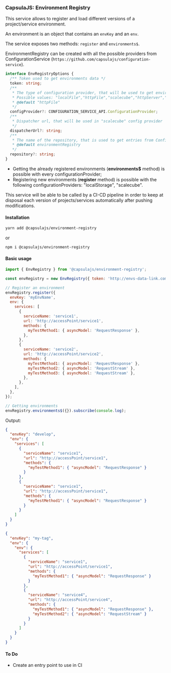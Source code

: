 ### CapsulaJS: Environment Registry

This service allows to register and load different versions of a
project/service environment.

An environment is an object that contains an `envKey` and an `env`.

The service exposes two methods: `register` and `environments$`.

EnvironmentRegistry can be created with all the possible providers from ConfigurationService (`https://github.com/capsulajs/configuration-service`).

```typescript
interface EnvRegistryOptions {
  /** Token used to get environments data */
  token: string;
  /**
   * The type of configuration provider, that will be used to get environments data
   * Possible values: "localFile","httpFile","scalecube","httpServer","localStorage"
   * @default "httpFile"
   */
  configProvider?: CONFIGURATION_SERVICE_API.ConfigurationProvider;
  /**
   * Dispatcher url, that will be used in "scalecube" config provider
   */
  dispatcherUrl?: string;
  /**
   * The name of the repository, that is used to get entries from ConfigurationService
   * @default environmentRegistry
   */
  repository?: string;
}
```

-   Getting the already registered environments (**environments$** method) is possible with every configurationProvider;
-   Registering new environments (**register** method) is possible with the following configurationProviders: "localStorage", "scalecube".

This service will be able to be called by a CI-CD pipeline in order to keep at
disposal each version of projects/services automatically after pushing
modifications.

#### Installation

```bash
yarn add @capsulajs/environment-registry
```

or

```bash
npm i @capsulajs/environment-registry
```

#### Basic usage

```js
import { EnvRegistry } from '@capsulajs/environment-registry';

const envRegistry = new EnvRegistry({ token: 'http://envs-data-link.com' });

// Register an environment
envRegistry.register({
  envKey: 'myEnvName',
  env: {
    services: [
      {
        serviceName: 'service1',
        url: 'http://accessPoint/service1',
        methods: {
          myTestMethod1: { asyncModel: 'RequestResponse' },
        },
      },
      {
        serviceName: 'service2',
        url: 'http://accessPoint/service2',
        methods: {
          myTestMethod1: { asyncModel: 'RequestResponse' },
          myTestMethod2: { asyncModel: 'RequestStream' },
          myTestMethod3: { asyncModel: 'RequestStream' },
        },
      },
    ],
  },
});

// Getting environments
envRegistry.environments$({}).subscribe(console.log);
```

Output:

```json
{
  "envKey": "develop",
  "env": {
    "services": [
      {
        "serviceName": "service1",
        "url": "http://accessPoint/service1",
        "methods": {
          "myTestMethod1": { "asyncModel": "RequestResponse" }
        }
      },
      {
        "serviceName": "service1",
        "url": "http://accessPoint/service1",
        "methods": {
          "myTestMethod1": { "asyncModel": "RequestResponse" }
        }
      }
    ]
  }
}
```

```json
{
  "envKey": "my-tag",
  "env": {
    "env": {
      "services": [
        {
          "serviceName": "service1",
          "url": "http://accessPoint/service1",
          "methods": {
            "myTestMethod1": { "asyncModel": "RequestResponse" }
          }
        },
        {
          "serviceName": "service4",
          "url": "http://accessPoint/service4",
          "methods": {
            "myTestMethod1": { "asyncModel": "RequestResponse" },
            "myTestMethod2": { "asyncModel": "RequestStream" }
          }
        }
      ]
    }
  }
}
```

#### To Do

-   Create an entry point to use in CI
